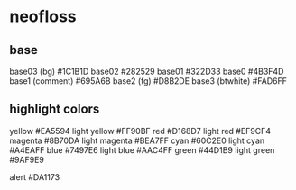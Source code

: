 # neofloss

## base

base03 (bg)       #1C1B1D
base02            #282529
base01            #322D33
base0             #4B3F4D
base1  (comment)  #695A6B
base2  (fg)       #D8B2DE
base3  (btwhite)  #FAD6FF

## highlight colors

yellow            #EA5594
  light yellow      #FF90BF
red               #D168D7
  light red         #EF9CF4
magenta           #8B70DA
  light magenta     #BEA7FF
cyan              #60C2E0
  light cyan        #A4EAFF
blue              #7497E6
  light blue        #AAC4FF
green             #44D1B9
  light green       #9AF9E9

alert             #DA1173